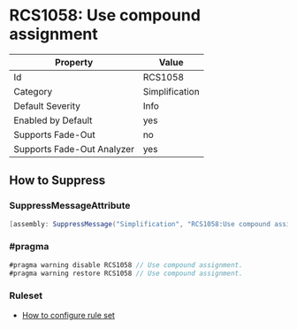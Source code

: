 # RCS1058: Use compound assignment

Property | Value
--- | ---
Id|RCS1058
Category|Simplification
Default Severity|Info
Enabled by Default|yes
Supports Fade\-Out|no
Supports Fade\-Out Analyzer|yes

## How to Suppress

### SuppressMessageAttribute

```csharp
[assembly: SuppressMessage("Simplification", "RCS1058:Use compound assignment.", Justification = "<Pending>")]
```

### \#pragma

```csharp
#pragma warning disable RCS1058 // Use compound assignment.
#pragma warning restore RCS1058 // Use compound assignment.
```

### Ruleset

* [How to configure rule set](../HowToConfigureAnalyzers.md)
